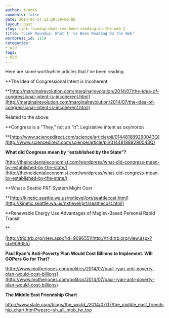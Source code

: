 ```yaml
---
author: tjones
comments: false
date: 2014-07-27 12:29:39+00:00
layout: post
slug: link-roundup-what-ive-been-reading-on-the-web-2
title: 'Link Roundup: What I''ve Been Reading On the Web'
wordpress_id: 1159
categories:
- old
tags:
- Old
---
```


Here are some worthwhile articles that I've been reading.

**The Idea of Congressional Intent is Incoherent   

**[http://marginalrevolution.com/marginalrevolution/2014/07/the-idea-of-congressional-intent-is-incoherent.html](http://marginalrevolution.com/marginalrevolution/2014/07/the-idea-of-congressional-intent-is-incoherent.html)

Related to the above:   

**Congress is a “They,” not an “It”: Legislative intent as oxymoron   

**[http://www.sciencedirect.com/science/article/pii/014481889290043Q](http://www.sciencedirect.com/science/article/pii/014481889290043Q)

**What did Congress mean by “established by the State”?**   

[http://theincidentaleconomist.com/wordpress/what-did-congress-mean-by-established-by-the-state/](http://theincidentaleconomist.com/wordpress/what-did-congress-mean-by-established-by-the-state/)

**What a Seattle PRT System Might Cost   

**[http://kinetic.seattle.wa.us/nxtlevel/prt/seattlecost.html](http://kinetic.seattle.wa.us/nxtlevel/prt/seattlecost.html)

**Renewable Energy Use Advantages of Maglev-Based Personal Rapid Transit   

**   

[http://trid.trb.org/view.aspx?id=909655](http://trid.trb.org/view.aspx?id=909655)

**Paul Ryan's Anti-Poverty Plan Would Cost Billions to Implement. Will GOPers Go for That?**   

[http://www.motherjones.com/politics/2014/07/paul-ryan-anti-poverty-plan-would-cost-billions](http://www.motherjones.com/politics/2014/07/paul-ryan-anti-poverty-plan-would-cost-billions)

**The Middle East Friendship Chart**   

http://www.slate.com/blogs/the_world_/2014/07/17/the_middle_east_friendship_chart.html?wpsrc=sh_all_mob_tw_top
